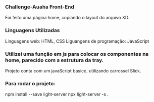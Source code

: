 ### Challenge-Auaha Front-End

 Foi feito uma página home, copiando o layout do arquivo XD.

### Linguagens Utilizadas

 Linguagens web: HTML, CSS
 Liguangens de programação: JavaScript


### Utilizei uma função em js para colocar os componentes na home, parecido com a estrutura da tray.
 Projeto conta com um javaScript basico, utilizando carrossel Slick.


### Para rodar o projeto:
 npm install --save light-server
 npx light-server -s .